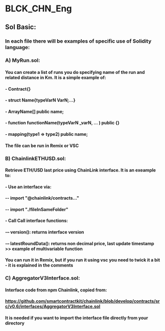# BLCK_CHN_Eng
## Sol Basic:
### In each file there will be examples of specific use of Solidity language:
### A) MyRun.sol: 
#### You can create a list of runs you do specifying name of the run and related distance in Km. It is a simple example of:
#### - Contract{}
#### - struct Name{typeVarN VarN;...}
#### - ArrayName[] public name;
#### - function functionName(typeVarN _varN, ... ) public {}
#### - mapping(type1 => type2) public name;
#### The file can be run in Remix or VSC

### B) ChainlinkETHUSD.sol: 
#### Retrieve ETH/USD last price using ChainLink interface. It is an exeample to:
#### - Use an interface via:
#### -- import "@chainlink/contracts..."
#### -- import "./fileInSameFolder"
#### - Call Call interface functions: 
#### -– version(): returns interface version
#### -– latestRoundData(): returns non decimal price, last update timestamp >> example of multivariable function
#### You can run it in Remix, but if you run it using vsc you need to twick it a bit - it is explained in the comments

### C) AggregatorV3Interface.sol:
#### Interface code from npm Chainlink, copied from: 
#### https://github.com/smartcontractkit/chainlink/blob/develop/contracts/src/v0.6/interfaces/AggregatorV3Interface.sol
#### It is needed if you want to import the interface file directly from your directory  




